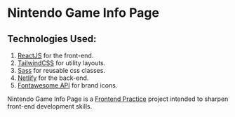 # Nintendo Game Info Page

## Technologies Used:

1. [ReactJS](https://www.reactjs.org) for the front-end.
2. [TailwindCSS](https://www.tailwind.com) for utility layouts.
3. [Sass](https://sass-lang.com) for reusable css classes.
4. [Netlify](https://www.netlify.com) for the back-end.
5. [Fontawesome API](https://www.fontawesome.com) for brand icons.

Nintendo Game Info Page is a [Frontend Practice](https://www.frontendpractice.com/project/nintendo) project intended to sharpen front-end development skills.
